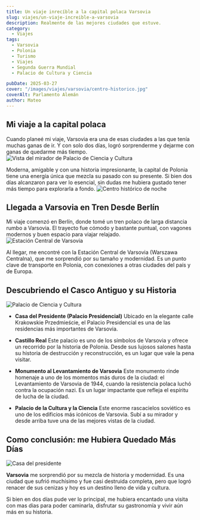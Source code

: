 ```yaml
---
title: Un viaje inrecíble a la capital polaca Varsovia
slug: viajes/un-viaje-increible-a-varsovia
description: Realmente de las mejores ciudades que estuve.
category:
  - Viajes
tags:
  - Varsovia
  - Polonia 
  - Turismo
  - Viajes
  - Segunda Guerra Mundial
  - Palacio de Cultura y Ciencia

pubDate: 2025-03-27
cover: "/images/viajes/varsovia/centro-historico.jpg"
coverAlt: Parlamento Alemán
author: Mateo 
---
```


## Mi viaje a la capital polaca

Cuando planeé mi viaje, Varsovia era una de esas ciudades a las que tenía muchas ganas de ir. Y con solo dos días, logró sorprenderme y dejarme con ganas de quedarme más tiempo.
<img src="/images/viajes/varsovia/mirador-downtown.jpg" alt="Vista del mirador de Palacio de Ciencia y Cultura">

Moderna, amigable y con una historia impresionante, la capital de Polonia tiene una energía única que mezcla su pasado con su presente. Si bien dos días alcanzaron para ver lo esencial, sin dudas me hubiera gustado tener más tiempo para explorarla a fondo.
<img src="/images/viajes/varsovia/varsovia-noche.jpg" alt="Centro histórico de noche">


## Llegada a Varsovia en Tren Desde Berlín 

Mi viaje comenzó en Berlín, donde tomé un tren polaco de larga distancia rumbo a Varsovia. El trayecto fue cómodo y bastante puntual, con vagones modernos y buen espacio para viajar relajado.
<img src="/images/viajes/varsovia/estacion-trenes.jpg" alt="Estación Central de Varsovia">

Al llegar, me encontré con la Estación Central de Varsovia (Warszawa Centralna), que me sorprendió por su tamaño y modernidad. Es un punto clave de transporte en Polonia, con conexiones a otras ciudades del país y de Europa.

## Descubriendo el Casco Antiguo y su Historia
<img src="/images/viajes/varsovia/palacio-de-cultura.jpg" alt="Palacio de Ciencia y Cultura">

* **Casa del Presidente (Palacio Presidencial)**
Ubicado en la elegante calle Krakowskie Przedmieście, el Palacio Presidencial es una de las residencias más importantes de Varsovia. 

* **Castillo Real**
Este palacio es uno de los símbolos de Varsovia y ofrece un recorrido por la historia de Polonia. Desde sus lujosos salones hasta su historia de destrucción y reconstrucción, es un lugar que vale la pena visitar.

* **Monumento al Levantamiento de Varsovia**
Este monumento rinde homenaje a uno de los momentos más duros de la ciudad: el Levantamiento de Varsovia de 1944, cuando la resistencia polaca luchó contra la ocupación nazi. Es un lugar impactante que refleja el espíritu de lucha de la ciudad.

* **Palacio de la Cultura y la Ciencia**
Este enorme rascacielos soviético es uno de los edificios más icónicos de Varsovia. Subí a su mirador y desde arriba tuve una de las mejores vistas de la ciudad.

## Como conclusión: me Hubiera Quedado Más Días
<img src="/images/viajes/varsovia/casa-presidente-dia.jpg" alt="Casa del presidente">

**Varsovia** me sorprendió por su mezcla de historia y modernidad. Es una ciudad que sufrió muchísimo y fue casi destruida completa, pero que logró renacer de sus cenizas y hoy es un destino lleno de vida y cultura.

Si bien en dos días pude ver lo principal, me hubiera encantado una visita con mas dias para poder caminarla, disfrutar su gastronomía y vivir aún más en su historia.